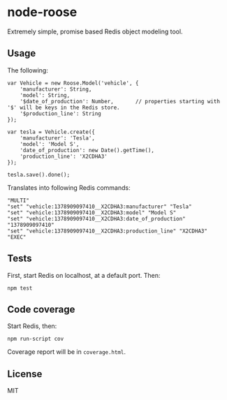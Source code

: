 node-roose
==========

Extremely simple, promise based Redis object modeling tool.

Usage
-----

The following:

```
var Vehicle = new Roose.Model('vehicle', {
	'manufacturer': String,
	'model': String,
	'$date_of_production': Number,       // properties starting with '$' will be keys in the Redis store.
	'$production_line': String
});

var tesla = Vehicle.create({
	'manufacturer': 'Tesla',
	'model': 'Model S',
	'date_of_production': new Date().getTime(),
	'production_line': 'X2CDHA3'
});	

tesla.save().done();

```

Translates into following Redis commands:

```
"MULTI"
"set" "vehicle:1378909097410__X2CDHA3:manufacturer" "Tesla"
"set" "vehicle:1378909097410__X2CDHA3:model" "Model S"
"set" "vehicle:1378909097410__X2CDHA3:date_of_production" "1378909097410"
"set" "vehicle:1378909097410__X2CDHA3:production_line" "X2CDHA3"
"EXEC"
```

Tests
-----

First, start Redis on localhost, at a default port. Then:

```
npm test
```

Code coverage 
-----

Start Redis, then:

```
npm run-script cov
```

Coverage report will be in `coverage.html`.

License
----

MIT